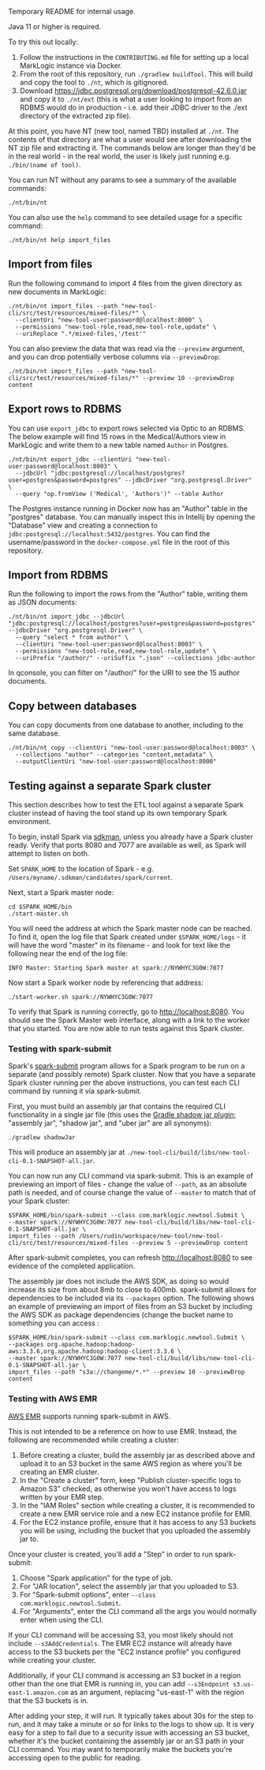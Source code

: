 Temporary README for internal usage.

Java 11 or higher is required.

To try this out locally:

1. Follow the instructions in the `CONTRIBUTING.md` file for setting up a local MarkLogic instance via Docker.
2. From the root of this repository, run `./gradlew buildTool`. This will build and copy the tool to `./nt`, which is
   gitignored.
3. Download https://jdbc.postgresql.org/download/postgresql-42.6.0.jar and copy it to `./nt/ext`
   (this is what a user looking to import from an RDBMS would do in production - i.e. add their JDBC driver to the
   ./ext directory of the extracted zip file).

At this point, you have NT (new tool, named TBD) installed at `./nt`. The contents of that
directory are what a user would see after downloading the NT zip file and extracting it. The commands below are
longer than they'd be in the real world - in the real world, the user is likely just running e.g.
`./bin/(name of tool)`.

You can run NT without any params to see a summary of the available commands:

    ./nt/bin/nt

You can also use the `help` command to see detailed usage for a specific command:

    ./nt/bin/nt help import_files

## Import from files

Run the following command to import 4 files from the given directory as new documents in MarkLogic:

```
./nt/bin/nt import_files --path "new-tool-cli/src/test/resources/mixed-files/*" \
  --clientUri "new-tool-user:password@localhost:8000" \
  --permissions "new-tool-role,read,new-tool-role,update" \
  --uriReplace ".*/mixed-files,'/test'"
```

You can also preview the data that was read via the `--preview` argument, and you can drop potentially verbose columns
via `--previewDrop`:

```
./nt/bin/nt import_files --path "new-tool-cli/src/test/resources/mixed-files/*" --preview 10 --previewDrop content
```

## Export rows to RDBMS

You can use `export_jdbc` to export rows selected via Optic to an RDBMS. The below example will find 15 rows in the
Medical/Authors view in MarkLogic and write them to a new table named `Author` in Postgres.

```
./nt/bin/nt export_jdbc --clientUri "new-tool-user:password@localhost:8003" \
  --jdbcUrl "jdbc:postgresql://localhost/postgres?user=postgres&password=postgres" --jdbcDriver "org.postgresql.Driver" \
  --query "op.fromView ('Medical', 'Authors')" --table Author 
```

The Postgres instance running in Docker now has an "Author" table in the "postgres" database. You can manually inspect
this in Intellij by opening the "Database" view and creating a connection to
`jdbc:postgresql://localhost:5432/postgres`. You can find the username/password in the `docker-compose.yml` file in
the root of this repository.

## Import from RDBMS

Run the following to import the rows from the "Author" table, writing them as JSON documents:

```
./nt/bin/nt import_jdbc --jdbcUrl "jdbc:postgresql://localhost/postgres?user=postgres&password=postgres" --jdbcDriver "org.postgresql.Driver" \
  --query "select * from author" \
  --clientUri "new-tool-user:password@localhost:8003" \
  --permissions "new-tool-role,read,new-tool-role,update" \
  --uriPrefix "/author/" --uriSuffix ".json" --collections jdbc-author
```

In qconsole, you can filter on "/author/" for the URI to see the 15 author documents.

## Copy between databases

You can copy documents from one database to another, including to the same database.

```
./nt/bin/nt copy --clientUri "new-tool-user:password@localhost:8003" \
  --collections "author" --categories "content,metadata" \
  --outputClientUri "new-tool-user:password@localhost:8000"
```

## Testing against a separate Spark cluster

This section describes how to test the ETL tool against a separate Spark cluster instead of having the tool stand up
its own temporary Spark environment. 

To begin, install Spark via [sdkman](https://sdkman.io/sdks#spark), unless you already have a Spark cluster ready.
Verify that ports 8080 and 7077 are available as well, as Spark will attempt to listen on both.

Set `SPARK_HOME` to the location of Spark - e.g. `/Users/myname/.sdkman/candidates/spark/current`. 

Next, start a Spark master node:

    cd $SPARK_HOME/bin
    ./start-master.sh

You will need the address at which the Spark master node can be reached. To find it, open the log file that Spark 
created under `$SPARK_HOME/logs` - it will have the word "master" in its filename - and look for text like the following
near the end of the log file:

    INFO Master: Starting Spark master at spark://NYWHYC3G0W:7077

Now start a Spark worker node by referencing that address:

    ./start-worker.sh spark://NYWHYC3G0W:7077

To verify that Spark is running correctly, go to <http://localhost:8080>. You should see the Spark Master web interface,
along with a link to the worker that you started. You are now able to run tests against this Spark cluster.

### Testing with spark-submit

Spark's [spark-submit](https://spark.apache.org/docs/latest/submitting-applications.html) program allows for a Spark 
program to be run on a separate (and possibly remote) Spark cluster. Now that you have a separate Spark cluster running
per the above instructions, you can test each CLI command by running it via spark-submit.

First, you must build an assembly jar that contains the required CLI functionality in a single jar file (this uses
the [Gradle shadow jar plugin](https://imperceptiblethoughts.com/shadow/); "assembly jar", "shadow jar", and "uber jar"
are all synonyms):

    ./gradlew shadowJar

This will produce an assembly jar at `./new-tool-cli/build/libs/new-tool-cli-0.1-SNAPSHOT-all.jar`. 

You can now run any CLI command via spark-submit. This is an example of previewing an import of files - change the value
of `--path`, as an absolute path is needed, and of course change the value of `--master` to match that of your Spark
cluster:

```
$SPARK_HOME/bin/spark-submit --class com.marklogic.newtool.Submit \
--master spark://NYWHYC3G0W:7077 new-tool-cli/build/libs/new-tool-cli-0.1-SNAPSHOT-all.jar \
import_files --path /Users/rudin/workspace/new-tool/new-tool-cli/src/test/resources/mixed-files --preview 5 --previewDrop content
```

After spark-submit completes, you can refresh <http://localhost:8080> to see evidence of the completed application.

The assembly jar does not include the AWS SDK, as doing so would increase its size from about 8mb to close to 400mb. 
spark-submit allows for dependencies to be included via its `--packages` option. The following shows an example of 
previewing an import of files from an S3 bucket by including the AWS SDK as package dependencies (change the bucket name
to something you can access :

```
$SPARK_HOME/bin/spark-submit --class com.marklogic.newtool.Submit \
--packages org.apache.hadoop:hadoop-aws:3.3.6,org.apache.hadoop:hadoop-client:3.3.6 \
--master spark://NYWHYC3G0W:7077 new-tool-cli/build/libs/new-tool-cli-0.1-SNAPSHOT-all.jar \
import_files --path "s3a://changeme/*.*" --preview 10 --previewDrop content
```

### Testing with AWS EMR

[AWS EMR](https://docs.aws.amazon.com/emr/) supports running spark-submit in AWS. 

This is not intended to be a reference on how to use EMR. Instead, the following are recommended while creating a 
cluster:

1. Before creating a cluster, build the assembly jar as described above and upload it to an S3 bucket in the same
AWS region as where you'll be creating an EMR cluster.
2. In the "Create a cluster" form, keep "Publish cluster-specific logs to Amazon S3" checked, as otherwise you won't 
have access to logs written by your EMR step.
3. In the "IAM Roles" section while creating a cluster, it is recommended to create a new EMR service role and 
a new EC2 instance profile for EMR. 
4. For the EC2 instance profile, ensure that it has access to any S3 buckets you will be using, including the bucket
that you uploaded the assembly jar to. 

Once your cluster is created, you'll add a "Step" in order to run spark-submit:

1. Choose "Spark application" for the type of job.
2. For "JAR location", select the assembly jar that you uploaded to S3.
3. For "Spark-submit options", enter `--class com.marklogic.newtool.Submit`.
4. For "Arguments", enter the CLI command all the args you would normally enter when using the CLI.

If your CLI command will be accessing S3, you most likely should not include `--s3AddCredentials`. The EMR EC2 instance
will already have access to the S3 buckets per the "EC2 instance profile" you configured while creating your cluster. 

Additionally, if your CLI command is accessing an S3 bucket in a region other than the one that EMR is running in, 
you can add `--s3Endpoint s3.us-east-1.amazon.com` as an argument, replacing "us-east-1" with the region that the
S3 buckets is in.

After adding your step, it will run. It typically takes about 30s for the step to run, and it may take a minute or so
for links to the logs to show up. It is very easy for a step to fail due to a security issue with accessing an S3 
bucket, whether it's the bucket containing the assembly jar or an S3 path in your CLI command. You may want to 
temporarily make the buckets you're accessing open to the public for reading.

